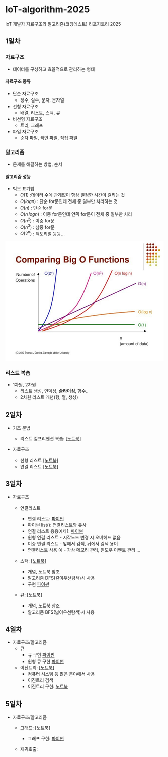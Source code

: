 # IoT-algorithm-2025
IoT 개발자 자료구조와 알고리즘(코딩테스트) 리포지토리 2025

## 1일차

### 자료구조
- 데이터를 구성하고 효율적으로 관리하는 형태
#### 자료구조 종류
- 단순 자료구조
    - 정수, 실수, 문자, 문자열
- 선형 자료구조
    - 배열, 리스트, 스택, 큐
- 비선형 자료구조
    - 트리, 그래프
- 파일 자료구조
    - 순차 파일, 색인 파일, 직접 파일


### 알고리즘
- 문제를 해결하는 방법, 순서

#### 알고리즘 성능
- 빅오 표기법
    - $O(1)$ :데이터 수에 관계없이 항상 일정한 시간이 걸리는 것
    - $O(logn)$ : 단순 for문인데 전체 중 일부만 처리하는 것 
    - $O(n)$ : 단순 for문
    - $O(n\,logn)$ : 이중 for문인데 안쪽 for문이 전체 중 일부만 처리
    - $O(n^2)$ : 이중 for문
    - $O(n^3)$ : 삼중 for문
    - $O(2^n)$ : 팩토리얼 등등...

![alt text](image.png)

### 리스트 복습
- 1차원, 2차원
    - 리스트 생성, 인덱싱, **슬라이싱**, 함수..
    - 2차원 리스트 개념(행, 열, 생성)

## 2일차
- 기초 문법
    - 리스트 컴프리헨션 복습: [[노트북]](./day02/ds01_list_again.ipynb)

- 자료구조
    - 선형 리스트 [[노트북]](./day02/ds02_linear_list.ipynb)
    - 연결 리스트 [[노트북]](./day02/ds04_linked_list.ipynb)

## 3일차
- 자료구조
    - 연결리스트
        - 연결 리스트: [파이썬](./day03/ds01_linked_list.py)
        - 파이썬 list(): 연결리스트와 유사
        - 연결 리스트 응용예제1: [파이썬](./day03/ds01_linked_list_practice.py)
        - 원형 연결 리스트 - 시작노드 변경 시 오버헤드 없음
        - 이중 연결 리스트 - 앞에서 검색, 뒤에서 검색 용이
        - 연결리스트 사용 예 - 가상 메모리 관리, 윈도우 이벤트 관리 ...

    - 스택: [[노트북]](./day03/ds02_stack.ipynb)
        - 개념, 노트북 참조
        - 알고리즘 DFS(깊이우선탐색)시 사용
        - 구현 [파이썬](./day03/ds03_stack.py)
    - 큐: [[노트북]](./day03/ds04_queue.ipynb)
        - 개념, 노트북 참조
        - 알고리즘 BFS(넓이우선탐색)시 사용

## 4일차
- 자료구조/알고리즘
    - 큐
        - 큐 구현 [파이썬](./day04/ds01_queue.py)
        - 원형 큐 구현 [파이썬](./day04/ds02_circular_queue.py)
    - 이진트리: [[노트북]](./day04/ds03_binary_tree.ipynb)
        - 컴퓨터 시스템 등 많은 분야에서 사용
        - 이진트리 검색
        - 이진트리 구현: [노트북](./day04/ds04_binary_tree.py)
    
## 5일차
- 자료구조/알고리즘
    - 그래프: [[노트북]]()
        - 그래프 구현: [파이썬]()
    
    - 재귀호출: 
